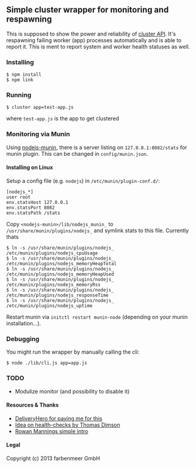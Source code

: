 ## Simple cluster wrapper for monitoring and respawning
This is supposed to show the power and reliability of [cluster API](http://nodejs.org/api/cluster.html). It's respawning failing worker (app) processes automatically and is able to report it. This is ment to report system and worker health statuses as well.

### Installing

    $ npm install
    $ npm link

### Running

    $ cluster app=test-app.js

where `test-app.js` is the app to get clustered

### Monitoring via Munin

Using [nodejs-munin](https://github.com/newleafdigital/nodejs-munin), there is a server listing on `127.0.0.1:8082/stats` for munin plugin. This can be changed in `config/munin.json`.

#### Installing on Linux

Setup a config file (e.g. `nodejs`) in `/etc/munin/plugin-conf.d/`:

    [nodejs_*]
    user root
    env.statsHost 127.0.0.1
    env.statsPort 8082
    env.statsPath /stats

Copy `<nodejs-munin>/lib/nodejs_munin_` to `/usr/share/munin/plugins/nodejs_` and symlink stats to this file. Currently thats

    $ ln -s /usr/share/munin/plugins/nodejs_ /etc/munin/plugins/nodejs_cpuUsage
    $ ln -s /usr/share/munin/plugins/nodejs_ /etc/munin/plugins/nodejs_memoryHeapTotal
    $ ln -s /usr/share/munin/plugins/nodejs_ /etc/munin/plugins/nodejs_memoryHeapUsed
    $ ln -s /usr/share/munin/plugins/nodejs_ /etc/munin/plugins/nodejs_memoryRss
    $ ln -s /usr/share/munin/plugins/nodejs_ /etc/munin/plugins/nodejs_responseTime
    $ ln -s /usr/share/munin/plugins/nodejs_ /etc/munin/plugins/nodejs_uptime

Restart munin via `initctl restart munin-node` (depending on your munin installation...).

### Debugging
You might run the wrapper by manually calling the cli:

    $ node ./lib/cli.js app=app.js

### TODO
* Modulize monitor (and possibility to disable it)

#### Resources & Thanks
* [DeliveryHero for paying me for this](http://deliveryhero.com/)
* [Idea on health-checks by Thomas Dimson](http://blog.argteam.com/coding/hardening-nodejs-production-process-supervisor/)
* [Rowan Mannings simple intro](http://rowanmanning.com/posts/node-cluster-and-express/)

#### Legal
  Copyright (c) 2013 farbenmeer GmbH
